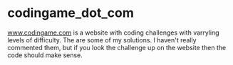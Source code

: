 # codingame_dot_com

www.codingame.com is a website with coding challenges with varryling levels of difficulty. The are some of my solutions.
I haven't really commented them, but if you look the challenge up on the website then the code should make sense.